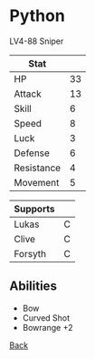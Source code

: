 # Python

LV4-88 Sniper

| Stat       | <!-- --> |
| ---------- | -------- |
| HP         | 33       |
| Attack     | 13       |
| Skill      | 6        |
| Speed      | 8        |
| Luck       | 3        |
| Defense    | 6        |
| Resistance | 4        |
| Movement   | 5        |

| Supports | <!-- --> |
| -------- | -------- |
| Lukas    | C        |
| Clive    | C        |
| Forsyth  | C        |

## Abilities

- Bow
- Curved Shot
- Bowrange +2

[Back](../README.md)
